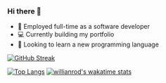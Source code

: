 ### Hi there 👋

- :office: Employed full-time as a software developer
- :computer: Currently building my portfolio
- :book: Looking to learn a new programming language
<!--
- 💬 Ask me about web technologies
- 📫 How to reach me: ...
- ⚡ Fun fact: ...
- 😄 Pronouns: He/Him
-->

[![GitHub Streak](https://streak-stats.demolab.com?user=meshu-dev&mode=weekly)](https://git.io/streak-stats)

[![Top Langs](https://github-readme-stats.vercel.app/api/top-langs/?username=meshu-dev&langs_count=6&layout=compact)](https://github.com/meshu-dev/github-readme-stats)
[![willianrod's wakatime stats](https://github-readme-stats.vercel.app/api/wakatime?username=willianrod)](https://github.com/anuraghazra/github-readme-stats)
